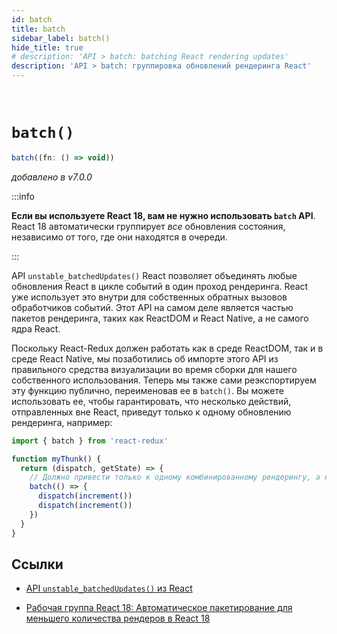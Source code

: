 ```yaml
---
id: batch
title: batch
sidebar_label: batch()
hide_title: true
# description: 'API > batch: batching React rendering updates'
description: 'API > batch: группировка обновлений рендеринга React'
---
```


&nbsp;

# `batch()`

```js
batch((fn: () => void))
```

<!-- _added in v7.0.0_ -->
_добавлено в v7.0.0_

:::info

<!-- **If you're using React 18, you do not need to use the `batch` API**. React 18 automatically batches _all_ state updates, no matter where they're queued. -->
**Если вы используете React 18, вам не нужно использовать `batch` API**. React 18 автоматически группирует _все_ обновления состояния, независимо от того, где они находятся в очереди.

:::

<!-- React's `unstable_batchedUpdates()` API allows any React updates in an event loop tick to be batched together into a single render pass. React already uses this internally for its own event handler callbacks. This API is actually part of the renderer packages like ReactDOM and React Native, not the React core itself. -->
API `unstable_batchedUpdates()` React позволяет объединять любые обновления React в цикле событий в один проход рендеринга. React уже использует это внутри для собственных обратных вызовов обработчиков событий. Этот API на самом деле является частью пакетов рендеринга, таких как ReactDOM и React Native, а не самого ядра React.

<!-- Since React-Redux needs to work in both ReactDOM and React Native environments, we've taken care of importing this API from the correct renderer at build time for our own use. We also now re-export this function publicly ourselves, renamed to `batch()`. You can use it to ensure that multiple actions dispatched outside of React only result in a single render update, like this: -->
Поскольку React-Redux должен работать как в среде ReactDOM, так и в среде React Native, мы позаботились об импорте этого API из правильного средства визуализации во время сборки для нашего собственного использования. Теперь мы также сами реэкспортируем эту функцию публично, переименовав ее в `batch()`. Вы можете использовать ее, чтобы гарантировать, что несколько действий, отправленных вне React, приведут только к одному обновлению рендеринга, например:

```ts
import { batch } from 'react-redux'

function myThunk() {
  return (dispatch, getState) => {
    // Должно привести только к одному комбинированному рендерингу, а не к двум
    batch(() => {
      dispatch(increment())
      dispatch(increment())
    })
  }
}
```

<!-- ## References -->
## Ссылки

<!-- - [`unstable_batchedUpdates()` API from React](https://github.com/facebook/react/commit/b41883fc708cd24d77dcaa767cde814b50b457fe) -->
- [API `unstable_batchedUpdates()` из React](https://github.com/facebook/react/commit/b41883fc708cd24d77dcaa767cde814b50b457fe)
<!-- - [React 18 Working Group: Automatic Batching for Fewer Renders in React 18](https://github.com/reactwg/react-18/discussions/21) -->
- [Рабочая группа React 18: Автоматическое пакетирование для меньшего количества рендеров в React 18](https://github.com/reactwg/react-18/discussions/21)
